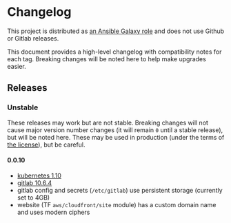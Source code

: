 # Changelog

This project is distributed as [an Ansible Galaxy role](https://galaxy.ansible.com/ssube/build-tools/) and does not
use Github or Gitlab releases.

This document provides a high-level changelog with compatibility notes for each tag. Breaking changes will be noted
here to help make upgrades easier.

## Releases

### Unstable

These releases may work but are not stable. Breaking changes will not cause major version number changes (it will
remain `0` until a stable release), but will be noted here. These may be used in production (under the terms of
[the license](./LICENSE.md)), but be careful.

#### 0.0.10

- [kubernetes 1.10](https://github.com/kubernetes/kubernetes/blob/master/CHANGELOG-1.10.md)
- [gitlab 10.6.4](https://about.gitlab.com/2018/04/09/gitlab-10-6-4-released/)
- gitlab config and secrets (`/etc/gitlab`) use persistent storage (currently set to 4GB)
- website (TF `aws/cloudfront/site` module) has a custom domain name and uses modern ciphers